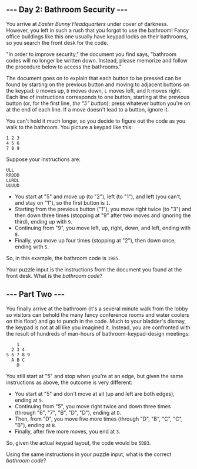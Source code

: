 ﻿
## --- Day 2: Bathroom Security ---

You arrive at  _Easter Bunny Headquarters_  under cover of darkness. However, you left in such a rush that you forgot to use the bathroom! Fancy office buildings like this one usually have keypad locks on their bathrooms, so you search the front desk for the code.

"In order to improve security," the document you find says, "bathroom codes will no longer be written down. Instead, please memorize and follow the procedure below to access the bathrooms."

The document goes on to explain that each button to be pressed can be found by starting on the previous button and moving to adjacent buttons on the keypad:  `U`  moves up,  `D`  moves down,  `L`  moves left, and  `R`  moves right. Each line of instructions corresponds to one button, starting at the previous button (or, for the first line,  _the "5" button_); press whatever button you're on at the end of each line. If a move doesn't lead to a button, ignore it.

You can't hold it much longer, so you decide to figure out the code as you walk to the bathroom. You picture a keypad like this:

```
1 2 3
4 5 6
7 8 9

```

Suppose your instructions are:

```
ULL
RRDDD
LURDL
UUUUD

```

-   You start at "5" and move up (to "2"), left (to "1"), and left (you can't, and stay on "1"), so the first button is  `1`.
-   Starting from the previous button ("1"), you move right twice (to "3") and then down three times (stopping at "9" after two moves and ignoring the third), ending up with  `9`.
-   Continuing from "9", you move left, up, right, down, and left, ending with  `8`.
-   Finally, you move up four times (stopping at "2"), then down once, ending with  `5`.

So, in this example, the bathroom code is  `1985`.

Your puzzle input is the instructions from the document you found at the front desk. What is the  _bathroom code_?

## --- Part Two ---

You finally arrive at the bathroom (it's a several minute walk from the lobby so visitors can behold the many fancy conference rooms and water coolers on this floor) and go to punch in the code. Much to your bladder's dismay, the keypad is not at all like you imagined it. Instead, you are confronted with the result of hundreds of man-hours of  bathroom-keypad-design meetings:

```
    1
  2 3 4
5 6 7 8 9
  A B C
    D

```

You still start at "5" and stop when you're at an edge, but given the same instructions as above, the outcome is very different:

-   You start at "5" and don't move at all (up and left are both edges), ending at  `5`.
-   Continuing from "5", you move right twice and down three times (through "6", "7", "B", "D", "D"), ending at  `D`.
-   Then, from "D", you move five more times (through "D", "B", "C", "C", "B"), ending at  `B`.
-   Finally, after five more moves, you end at  `3`.

So, given the actual keypad layout, the code would be  `5DB3`.

Using the same instructions in your puzzle input, what is the correct  _bathroom code_?